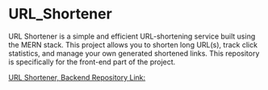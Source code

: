 # URL_Shortener
URL Shortener is a simple and efficient URL-shortening service built using the MERN stack. This project allows you to shorten long URL(s), track click statistics, and manage your own generated shortened links. This repository is specifically for the front-end part of the project.

[URL Shortener, Backend Repository Link: ](https://github.com/GS-GauravSingh/URL_Shortener_Backend)
